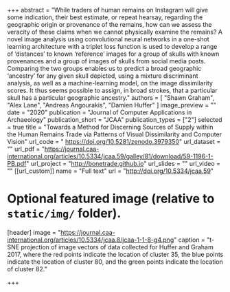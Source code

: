 +++
abstract = "While traders of human remains on Instagram will give some indication, their best estimate, or repeat hearsay, regarding the geographic origin or provenance of the remains, how can we assess the veracity of these claims when we cannot physically examine the remains? A novel image analysis using convolutional neural networks in a one-shot learning architecture with a triplet loss function is used to develop a range of ‘distances’ to known ‘reference’ images for a group of skulls with known provenances and a group of images of skulls from social media posts. Comparing the two groups enables us to predict a broad geographic ‘ancestry’ for any given skull depicted, using a mixture discriminant analysis, as well as a machine-learning model, on the image dissimilarity scores. It thus seems possible to assign, in broad strokes, that a particular skull has a particular geographic ancestry."
authors = [
"Shawn Graham",
"Alex Lane",
"Andreas Angourakis",
"Damien Huffer"
]
image_preview = ""
date = "2020"
publication = "Journal of Computer Applications in Archaeology"
publication_short = "JCAA"
publication_types = ["2"]
selected = true
title = "Towards a Method for Discerning Sources of Supply within the Human Remains Trade via Patterns of Visual Dissimilarity and Computer Vision"
url_code = " https://doi.org/10.5281/zenodo.3979350"
url_dataset = ""
url_pdf = "https://journal.caa-international.org/articles/10.5334/jcaa.59/galley/81/download/59-1196-1-PB.pdf"
url_project = "http://bonetrade.github.io"
url_slides = ""
url_video = ""
[[url_custom]]
name = "Full text"
url = "http://doi.org/10.5334/jcaa.59"

# Optional featured image (relative to `static/img/` folder).
[header]
image = "https://journal.caa-international.org/articles/10.5334/jcaa.8/jcaa-1-1-8-g4.png"
caption = "t-SNE projection of image vectors of data collected for Huffer and Graham 2017, where the red points indicate the location of cluster 35, the blue points indicate the location of cluster 80, and the green points indicate the location of cluster 82."

+++
